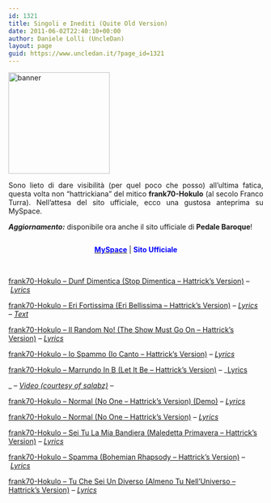 ```yaml
---
id: 1321
title: Singoli e Inediti (Quite Old Version)
date: 2011-06-02T22:40:10+00:00
author: Daniele Lolli (UncleDan)
layout: page
guid: https://www.uncledan.it/?page_id=1321
---
```

<img class="aligncenter" style="width: 200px; height: 200px;" src="https://www.uncledan.it/files/frank70/Singoli e Inediti (Quite Old Version)/banner.png" alt="banner" />

<p style="text-align: justify;">
  Sono lieto di dare visibilità (per quel poco che posso) all&#8217;ultima fatica, questa volta non &#8220;hattrickiana&#8221; del mitico <strong>frank70-Hokulo</strong> (al secolo Franco Turra). Nell&#8217;attesa del sito ufficiale, ecco una gustosa anteprima su MySpace.
</p>

<p style="text-align: justify;">
  <strong><em>Aggiornamento:</em></strong> disponibile ora anche il sito ufficiale di <strong>Pedale Baroque</strong>!
</p>

<p style="text-align: center;">
  <img class="aligncenter" src="http://a537.ac-images.myspacecdn.com/images01/55/m_55eeff5e88128cbfd0e2d46fac681838.gif" alt="" />
</p>

<p style="text-align: center;">
  <a title="Pedale Baroque - Balumba Tombo Reloaded - MySpace" href="http://www.myspace.com/pedalebaroque" target="_blank"><strong><span style="color: #0000ff;">MySpace</span></strong></a> | <strong><span style="color: #0000ff;">Sito Ufficiale</span></strong>
</p>

&nbsp;

<a href="https://www.uncledan.it/files/frank70/Singoli e Inediti (Quite Old Version)/frank70-Hokulo - Dunf Dimentica (Stop Dimentica - Hattrick's Version).mp3" target="_blank">frank70-Hokulo &#8211; Dunf Dimentica (Stop Dimentica &#8211; Hattrick&#8217;s Version)</a> &#8211; _<a href="https://www.uncledan.it/files/frank70/Singoli e Inediti (Quite Old Version)/frank70-Hokulo - Dunf Dimentica (Stop Dimentica - Hattrick's Version).html" target="_blank">Lyrics</a>_

<a href="https://www.uncledan.it/files/frank70/Singoli e Inediti (Quite Old Version)/frank70-Hokulo - Eri Fortissima (Eri Bellissima - Hattrick's Version).mp3" target="_blank">frank70-Hokulo &#8211; Eri Fortissima (Eri Bellissima &#8211; Hattrick&#8217;s Version)</a> &#8211; _<a href="https://www.uncledan.it/files/frank70/Singoli e Inediti (Quite Old Version)/frank70-Hokulo - Eri Fortissima (Eri Bellissima - Hattrick's Version).html" target="_blank">Lyrics</a> &#8211;_ _<a href="https://www.uncledan.it/files/frank70/Singoli e Inediti (Quite Old Version)/frank70-Hokulo - Eri Fortissima (Singolo).txt" target="_blank">Text</a>_

<a href="https://www.uncledan.it/files/frank70/Singoli e Inediti (Quite Old Version)/frank70-Hokulo - Il Random No! (The Show Must Go On - Hattrick's Version).mp3" target="_blank">frank70-Hokulo &#8211; Il Random No! (The Show Must Go On &#8211; Hattrick&#8217;s Version)</a> &#8211; _<a href="https://www.uncledan.it/files/frank70/Singoli e Inediti (Quite Old Version)/frank70-Hokulo - Il Random No! (The Show Must Go On - Hattrick's Version).html" target="_blank">Lyrics</a>_

<a href="https://www.uncledan.it/files/frank70/Singoli e Inediti (Quite Old Version)/frank70-Hokulo - Io Spammo (Io Canto - Hattrick's Version).mp3" target="_blank">frank70-Hokulo &#8211; Io Spammo (Io Canto &#8211; Hattrick&#8217;s Version)</a> &#8211; _<a href="https://www.uncledan.it/files/frank70/Singoli e Inediti (Quite Old Version)/frank70-Hokulo - Io Spammo (Io Canto - Hattrick's Version).html" target="_blank">Lyrics</a>_

<a href="https://www.uncledan.it/files/frank70/Singoli e Inediti (Quite Old Version)/frank70-Hokulo - Marrundo In B (Let It Be - Hattrick's Version).mp3" target="_blank">frank70-Hokulo &#8211; Marrundo In B (Let It Be &#8211; Hattrick&#8217;s Version)</a> &#8211; _<a href="https://www.uncledan.it/files/frank70/Singoli e Inediti (Quite Old Version)/frank70-Hokulo - Marrundo In B (Let It Be - Hattrick's Version).html" target="_blank">Lyrics</a>
  
_  _&#8211; <a title="Marrundo in B - Video" href="http://www.youtube.com/watch?v=lAYE0Vp7kBY" target="_blank">Video (courtesy of salabz)</a> &#8211;_

_<a href="https://www.uncledan.it/files/frank70/Singoli e Inediti (Quite Old Version)/frank70-Hokulo - Marrundo In B (Let It Be - Hattrick's Version).html" target="_blank"></a>_

<a href="https://www.uncledan.it/files/frank70/Singoli e Inediti (Quite Old Version)/frank70-Hokulo - Normal (No One - Hattrick's Version) (Demo).mp3" target="_blank">frank70-Hokulo &#8211; Normal (No One &#8211; Hattrick&#8217;s Version) (Demo)</a> &#8211; _<a href="https://www.uncledan.it/files/frank70/Singoli e Inediti (Quite Old Version)/frank70-Hokulo - Normal (No One - Hattrick's Version).html" target="_blank">Lyrics</a>_

<a href="https://www.uncledan.it/files/frank70/Singoli e Inediti (Quite Old Version)/frank70-Hokulo - Normal (No One - Hattrick's Version).mp3" target="_blank">frank70-Hokulo &#8211; Normal (No One &#8211; Hattrick&#8217;s Version)</a> &#8211; _<a href="https://www.uncledan.it/files/frank70/Singoli e Inediti (Quite Old Version)/frank70-Hokulo - Normal (No One - Hattrick's Version).html" target="_blank">Lyrics</a>_

<a href="https://www.uncledan.it/files/frank70/Singoli e Inediti (Quite Old Version)/frank70-Hokulo - Sei Tu La Mia Bandiera (Maledetta Primavera - Hattrick's Version).mp3" target="_blank">frank70-Hokulo &#8211; Sei Tu La Mia Bandiera (Maledetta Primavera &#8211; Hattrick&#8217;s Version)</a> &#8211; _<a href="https://www.uncledan.it/files/frank70/Singoli e Inediti (Quite Old Version)/frank70-Hokulo - Sei Tu La Mia Bandiera (Maledetta Primavera - Hattrick's Version).html" target="_blank">Lyrics</a>_

<a href="https://www.uncledan.it/files/frank70/Singoli e Inediti (Quite Old Version)/frank70-Hokulo - Spamma (Bohemian Rhapsody - Hattrick's Version).mp3" target="_blank">frank70-Hokulo &#8211; Spamma (Bohemian Rhapsody &#8211; Hattrick&#8217;s Version)</a> &#8211; _<a href="https://www.uncledan.it/files/frank70/Singoli e Inediti (Quite Old Version)/frank70-Hokulo - Spamma (Bohemian Rhapsody - Hattrick's Version).html" target="_blank">Lyrics</a>_

<a href="https://www.uncledan.it/files/frank70/Singoli e Inediti (Quite Old Version)/frank70-Hokulo - Tu Che Sei Un Diverso (Almeno Tu Nell'Universo - Hattrick's Version).mp3" target="_blank">frank70-Hokulo &#8211; Tu Che Sei Un Diverso (Almeno Tu Nell&#8217;Universo &#8211; Hattrick&#8217;s Version)</a> &#8211; _<a href="https://www.uncledan.it/files/frank70/Singoli e Inediti (Quite Old Version)/frank70-Hokulo - Tu Che Sei Un Diverso (Almeno Tu Nell'Universo - Hattrick's Version).html" target="_blank">Lyrics</a>_